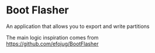 # Boot Flasher
An application that allows you to export and write partitions

The main logic inspiration comes from https://github.com/efojug/BootFlasher